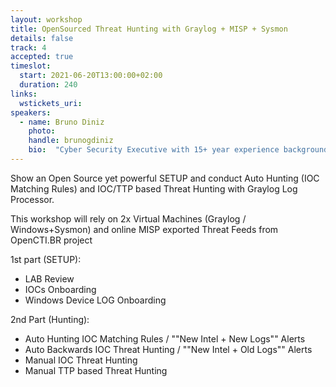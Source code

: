 ```yaml
---
layout: workshop
title: OpenSourced Threat Hunting with Graylog + MISP + Sysmon
details: false
track: 4
accepted: true
timeslot:
  start: 2021-06-20T13:00:00+02:00
  duration: 240
links:
  wstickets_uri: 
speakers:
  - name: Bruno Diniz
    photo: 
    handle: brunogdiniz
    bio:  "Cyber Security Executive with 15+ year experience background on Cyber and Information Security. Strong experience leading cyber operations teams and services, with intelligence-led and business thinking mindset. Critical thinking and problem-solve approach. Experienced multi-vendor, multi-customer, multi-vertical environment with good negotiation skills."
---
```


Show an Open Source yet powerful SETUP and conduct Auto Hunting (IOC Matching Rules) and IOC/TTP based Threat Hunting with Graylog Log Processor.

This workshop will rely on 2x Virtual Machines (Graylog / Windows+Sysmon) and online MISP exported Threat Feeds from OpenCTI.BR project

1st part (SETUP):
- LAB Review
- IOCs Onboarding
- Windows Device LOG Onboarding

2nd Part (Hunting):
- Auto Hunting IOC Matching Rules / ""New Intel + New Logs"" Alerts 
- Auto Backwards IOC Threat Hunting / ""New Intel + Old Logs"" Alerts
- Manual IOC Threat Hunting
- Manual TTP based Threat Hunting